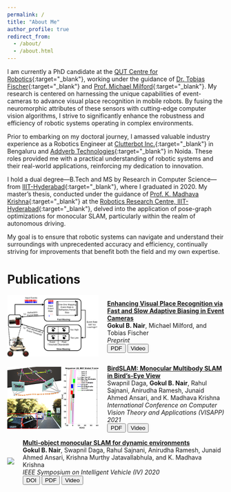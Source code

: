 ```yaml
---
permalink: /
title: "About Me"
author_profile: true
redirect_from: 
  - /about/
  - /about.html
---
```


I am currently a PhD candidate at the [QUT Centre for Robotics](https://research.qut.edu.au/qcr/){:target="_blank"}, working under the guidance of [Dr. Tobias Fischer](https://www.tobiasfischer.info/){:target="_blank"} and [Prof. Michael Milford](https://research.qut.edu.au/centre-for-future-enterprise/people/michael-milford/){:target="_blank"}. My research is centered on harnessing the unique capabilities of event-cameras to advance visual place recognition in mobile robots. By fusing the neuromorphic attributes of these sensors with cutting-edge computer vision algorithms, I strive to significantly enhance the robustness and efficiency of robotic systems operating in complex environments.

Prior to embarking on my doctoral journey, I amassed valuable industry experience as a Robotics Engineer at [Clutterbot Inc.](https://www.clutterbot.com/){:target="_blank"} in Bengaluru and [Addverb Technologies](https://addverb.com/){:target="_blank"} in Noida. These roles provided me with a practical understanding of robotic systems and their real-world applications, reinforcing my dedication to innovation.

I hold a dual degree—B.Tech and MS by Research in Computer Science—from [IIIT-Hyderabad](https://iiit.ac.in){:target="_blank"}, where I graduated in 2020. My master’s thesis, conducted under the guidance of [Prof. K. Madhava Krishna](https://robotics.iiit.ac.in/faculty_mkrishna/){:target="_blank"} at the [Robotics Research Centre, IIIT-Hyderabad](https://robotics.iiit.ac.in/){:target="_blank"}, delved into the application of pose-graph optimizations for monocular SLAM, particularly within the realm of autonomous driving.

My goal is to ensure that robotic systems can navigate and understand their surroundings with unprecedented accuracy and efficiency, continually striving for improvements that benefit both the field and my own expertise.


Publications
=====


<div style="display: flex; align-items: center; margin-bottom: 15px;">
  <div style="margin-right: 20px;">
    <img class="preview z-depth-1 rounded" src="images/p3.png" style="max-width: 212px; width: auto; height: auto;">
  </div>
<div>
  <a target="_blank" href="localhost:4000/publication/dvs-biasing-vpr"><strong>Enhancing Visual Place Recognition via Fast and Slow Adaptive Biasing in Event Cameras</strong></a><br>
  <strong>Gokul B. Nair</strong>, Michael Milford, and  Tobias Fischer<br>
  <em>Preprint</em><br>
  <a target="_blank" href="https://arxiv.org/abs/2403.16425"><button id="touch">PDF</button></a>
  <a target="_blank" href="https://youtu.be/8D9gtHqteEQ"><button id="touch">Video</button></a>
  </div>
</div>

<div style="display: flex; align-items: center; margin-bottom: 15px;">
  <div style="margin-right: 20px;">
    <img class="preview z-depth-1 rounded" src="images/p2.png" style="max-width: 212px; width: auto; height: auto;">
  </div>
  <div>
  <a target="_blank" href="https://arxiv.org/abs/2011.07613"><strong>BirdSLAM: Monocular Multibody SLAM in Bird’s-Eye View</strong></a><br>
  Swapnil Daga, <strong>Gokul B. Nair</strong>, Rahul Sajnani, Anirudha Ramesh, Junaid Ahmed Ansari, and  K. Madhava Krishna<br>
  <em>International Conference on Computer Vision Theory and Applications (VISAPP) 2021</em><br>
  <a target="_blank" href="https://arxiv.org/abs/2011.07613"><button id="touch">PDF</button></a>
  <a target="_blank" href="https://youtu.be/ZFN35qJYDAA"><button id="touch">Video</button></a>
  </div>
</div>

<div style="display: flex; align-items: center; margin-bottom: 15px;">
  <div style="margin-right: 20px;">
    <img class="preview z-depth-1 rounded" src="images/p1.gif" style="max-width: 212px; width: auto; height: auto;">
  </div>
  <div>
    <a target="_blank" href="https://arxiv.org/abs/2002.03528"><strong>Multi-object monocular SLAM for dynamic environments</strong></a> <br>
    <strong>Gokul B. Nair</strong>, Swapnil Daga, Rahul Sajnani, Anirudha Ramesh, Junaid Ahmed Ansari, Krishna Murthy Jatavallabhula, and K. Madhava Krishna<br>
    <em>IEEE Symposium on Intelligent Vehicle (IV) 2020</em><br>
    <a target="_blank" href="https://ieeexplore.ieee.org/document/9304648"><button id="touch">DOI</button></a>
    <a target="_blank" href="https://arxiv.org/abs/2002.03528"><button id="touch">PDF</button></a>
    <a target="_blank" href="https://youtu.be/cchPIaKSSvM"><button id="touch">Video</button></a>
  </div>
</div>

<!-- 
A data-driven personal website
======
Like many other Jekyll-based GitHub Pages templates, Academic Pages makes you separate the website's content from its form. The content & metadata of your website are in structured markdown files, while various other files constitute the theme, specifying how to transform that content & metadata into HTML pages. You keep these various markdown (.md), YAML (.yml), HTML, and CSS files in a public GitHub repository. Each time you commit and push an update to the repository, the [GitHub pages](https://pages.github.com/) service creates static HTML pages based on these files, which are hosted on GitHub's servers free of charge.

Many of the features of dynamic content management systems (like Wordpress) can be achieved in this fashion, using a fraction of the computational resources and with far less vulnerability to hacking and DDoSing. You can also modify the theme to your heart's content without touching the content of your site. If you get to a point where you've broken something in Jekyll/HTML/CSS beyond repair, your markdown files describing your talks, publications, etc. are safe. You can rollback the changes or even delete the repository and start over -- just be sure to save the markdown files! Finally, you can also write scripts that process the structured data on the site, such as [this one](https://github.com/academicpages/academicpages.github.io/blob/master/talkmap.ipynb) that analyzes metadata in pages about talks to display [a map of every location you've given a talk](https://academicpages.github.io/talkmap.html).

Getting started
======
1. Register a GitHub account if you don't have one and confirm your e-mail (required!)
1. Fork [this repository](https://github.com/academicpages/academicpages.github.io) by clicking the "fork" button in the top right. 
1. Go to the repository's settings (rightmost item in the tabs that start with "Code", should be below "Unwatch"). Rename the repository "[your GitHub username].github.io", which will also be your website's URL.
1. Set site-wide configuration and create content & metadata (see below -- also see [this set of diffs](http://archive.is/3TPas) showing what files were changed to set up [an example site](https://getorg-testacct.github.io) for a user with the username "getorg-testacct")
1. Upload any files (like PDFs, .zip files, etc.) to the files/ directory. They will appear at https://[your GitHub username].github.io/files/example.pdf.  
1. Check status by going to the repository settings, in the "GitHub pages" section

Site-wide configuration
------
The main configuration file for the site is in the base directory in [_config.yml](https://github.com/academicpages/academicpages.github.io/blob/master/_config.yml), which defines the content in the sidebars and other site-wide features. You will need to replace the default variables with ones about yourself and your site's github repository. The configuration file for the top menu is in [_data/navigation.yml](https://github.com/academicpages/academicpages.github.io/blob/master/_data/navigation.yml). For example, if you don't have a portfolio or blog posts, you can remove those items from that navigation.yml file to remove them from the header. 

Create content & metadata
------
For site content, there is one markdown file for each type of content, which are stored in directories like _publications, _talks, _posts, _teaching, or _pages. For example, each talk is a markdown file in the [_talks directory](https://github.com/academicpages/academicpages.github.io/tree/master/_talks). At the top of each markdown file is structured data in YAML about the talk, which the theme will parse to do lots of cool stuff. The same structured data about a talk is used to generate the list of talks on the [Talks page](https://academicpages.github.io/talks), each [individual page](https://academicpages.github.io/talks/2012-03-01-talk-1) for specific talks, the talks section for the [CV page](https://academicpages.github.io/cv), and the [map of places you've given a talk](https://academicpages.github.io/talkmap.html) (if you run this [python file](https://github.com/academicpages/academicpages.github.io/blob/master/talkmap.py) or [Jupyter notebook](https://github.com/academicpages/academicpages.github.io/blob/master/talkmap.ipynb), which creates the HTML for the map based on the contents of the _talks directory).

**Markdown generator**

I have also created [a set of Jupyter notebooks](https://github.com/academicpages/academicpages.github.io/tree/master/markdown_generator
) that converts a CSV containing structured data about talks or presentations into individual markdown files that will be properly formatted for the Academic Pages template. The sample CSVs in that directory are the ones I used to create my own personal website at stuartgeiger.com. My usual workflow is that I keep a spreadsheet of my publications and talks, then run the code in these notebooks to generate the markdown files, then commit and push them to the GitHub repository.

How to edit your site's GitHub repository
------
Many people use a git client to create files on their local computer and then push them to GitHub's servers. If you are not familiar with git, you can directly edit these configuration and markdown files directly in the github.com interface. Navigate to a file (like [this one](https://github.com/academicpages/academicpages.github.io/blob/master/_talks/2012-03-01-talk-1.md) and click the pencil icon in the top right of the content preview (to the right of the "Raw | Blame | History" buttons). You can delete a file by clicking the trashcan icon to the right of the pencil icon. You can also create new files or upload files by navigating to a directory and clicking the "Create new file" or "Upload files" buttons. 

Example: editing a markdown file for a talk
![Editing a markdown file for a talk](/images/editing-talk.png)

For more info
------
More info about configuring Academic Pages can be found in [the guide](https://academicpages.github.io/markdown/). The [guides for the Minimal Mistakes theme](https://mmistakes.github.io/minimal-mistakes/docs/configuration/) (which this theme was forked from) might also be helpful. -->
